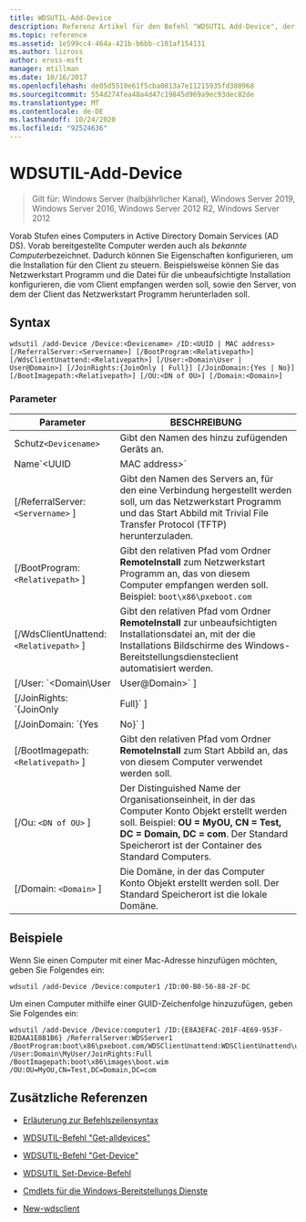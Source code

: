 ```yaml
---
title: WDSUTIL-Add-Device
description: Referenz Artikel für den Befehl "WDSUTIL Add-Device", der einen Computer in Active Directory Domain Services vorab eingibt.
ms.topic: reference
ms.assetid: 1e599cc4-464a-421b-b6bb-c101af154131
ms.author: lizross
author: eross-msft
manager: mtillman
ms.date: 10/16/2017
ms.openlocfilehash: de05d5510e61f5cba0813a7e11215935fd380968
ms.sourcegitcommit: 554d274fea48a4d47c19845d969a9ec93dec82de
ms.translationtype: MT
ms.contentlocale: de-DE
ms.lasthandoff: 10/24/2020
ms.locfileid: "92524636"
---
```

# <a name="wdsutil-add-device"></a>WDSUTIL-Add-Device

> Gilt für: Windows Server (halbjährlicher Kanal), Windows Server 2019, Windows Server 2016, Windows Server 2012 R2, Windows Server 2012

Vorab Stufen eines Computers in Active Directory Domain Services (AD DS). Vorab bereitgestellte Computer werden auch als *bekannte Computer*bezeichnet. Dadurch können Sie Eigenschaften konfigurieren, um die Installation für den Client zu steuern. Beispielsweise können Sie das Netzwerkstart Programm und die Datei für die unbeaufsichtigte Installation konfigurieren, die vom Client empfangen werden soll, sowie den Server, von dem der Client das Netzwerkstart Programm herunterladen soll.

## <a name="syntax"></a>Syntax

```
wdsutil /add-Device /Device:<Devicename> /ID:<UUID | MAC address> [/ReferralServer:<Servername>] [/BootProgram:<Relativepath>] [/WdsClientUnattend:<Relativepath>] [/User:<Domain\User | User@Domain>] [/JoinRights:{JoinOnly | Full}] [/JoinDomain:{Yes | No}] [/BootImagepath:<Relativepath>] [/OU:<DN of OU>] [/Domain:<Domain>]
```

### <a name="parameters"></a>Parameter

| Parameter | BESCHREIBUNG |
|--|--|
| Schutz`<Devicename>` | Gibt den Namen des hinzu zufügenden Geräts an. |
| Name`<UUID|MAC address>` | Gibt entweder die GUID/UUID oder die Mac-Adresse des Computers an. Eine GUID/UUID muss eines von zwei Formaten aufweisen: binäre Zeichenfolge ( `/ID:ACEFA3E81F20694E953EB2DAA1E8B1B6` ) oder GUID-Zeichenfolge ( `/ID:E8A3EFAC-201F-4E69-953E-B2DAA1E8B1B6` ). Eine Mac-Adresse muss folgendes Format aufweisen: **00b056882(** keine Bindestriche) oder **00-B0-56-88-2F-DC** (mit Bindestrichen) |
| [/ReferralServer: `<Servername>` ] | Gibt den Namen des Servers an, für den eine Verbindung hergestellt werden soll, um das Netzwerkstart Programm und das Start Abbild mit Trivial File Transfer Protocol (TFTP) herunterzuladen. |
| [/BootProgram: `<Relativepath>` ] | Gibt den relativen Pfad vom Ordner **RemoteInstall** zum Netzwerkstart Programm an, das von diesem Computer empfangen werden soll. Beispiel: `boot\x86\pxeboot.com` |
| [/WdsClientUnattend: `<Relativepath>` ] | Gibt den relativen Pfad vom Ordner **RemoteInstall** zur unbeaufsichtigten Installationsdatei an, mit der die Installations Bildschirme des Windows-Bereitstellungsdiensteclient automatisiert werden. |
| [/User: `<Domain\User|User@Domain>` ] | Legt Berechtigungen für das Computer Konto Objekt fest, um dem angegebenen Benutzer die erforderlichen Rechte zum Hinzufügen des Computers zur Domäne zu übergeben. |
| [/JoinRights: `{JoinOnly|Full}` ] | Gibt den Typ der Rechte an, die dem Benutzer zugewiesen werden sollen.<ul><li>**Joinonly** : der Administrator muss das Computer Konto zurücksetzen, bevor der Benutzer den Computer der Domäne hinzufügen kann.</li><li>**Full** : bietet vollständigen Zugriff auf den Benutzer, der über das Recht zum Hinzufügen des Computers zur Domäne verfügt. |
| [/JoinDomain: `{Yes|No}` ] | Gibt an, ob der Computer während der Installation des Betriebssystems mit der Domäne verknüpft werden soll. Der Standardwert ist **Ja**. |
| [/BootImagepath: `<Relativepath>` ] | Gibt den relativen Pfad vom Ordner **RemoteInstall** zum Start Abbild an, das von diesem Computer verwendet werden soll. |
| [/Ou: `<DN of OU>` ] | Der Distinguished Name der Organisationseinheit, in der das Computer Konto Objekt erstellt werden soll. Beispiel: **OU = MyOU, CN = Test, DC = Domain, DC = com**. Der Standard Speicherort ist der Container des Standard Computers. |
| [/Domain: `<Domain>` ] | Die Domäne, in der das Computer Konto Objekt erstellt werden soll. Der Standard Speicherort ist die lokale Domäne. |

## <a name="examples"></a>Beispiele

Wenn Sie einen Computer mit einer Mac-Adresse hinzufügen möchten, geben Sie Folgendes ein:

```
wdsutil /add-Device /Device:computer1 /ID:00-B0-56-88-2F-DC
```

Um einen Computer mithilfe einer GUID-Zeichenfolge hinzuzufügen, geben Sie Folgendes ein:

```
wdsutil /add-Device /Device:computer1 /ID:{E8A3EFAC-201F-4E69-953F-B2DAA1E8B1B6} /ReferralServer:WDSServer1 /BootProgram:boot\x86\pxeboot.com/WDSClientUnattend:WDSClientUnattend\unattend.xml /User:Domain\MyUser/JoinRights:Full /BootImagepath:boot\x86\images\boot.wim /OU:OU=MyOU,CN=Test,DC=Domain,DC=com
```

## <a name="additional-references"></a>Zusätzliche Referenzen

- [Erläuterung zur Befehlszeilensyntax](command-line-syntax-key.md)

- [WDSUTIL-Befehl "Get-alldevices"](wdsutil-get-alldevices.md)

- [WDSUTIL-Befehl "Get-Device"](wdsutil-get-device.md)

- [WDSUTIL Set-Device-Befehl](wdsutil-set-device.md)

- [Cmdlets für die Windows-Bereitstellungs Dienste](/powershell/module/wds)

- [New-wdsclient](/powershell/module/wds/New-WdsClient)
